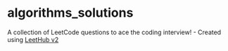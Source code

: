 # algorithms_solutions
A collection of LeetCode questions to ace the coding interview! - Created using [LeetHub v2](https://github.com/arunbhardwaj/LeetHub-2.0)

